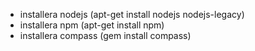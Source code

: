 - installera nodejs (apt-get install nodejs nodejs-legacy)
- installera npm (apt-get install npm)
- installera compass (gem install compass)